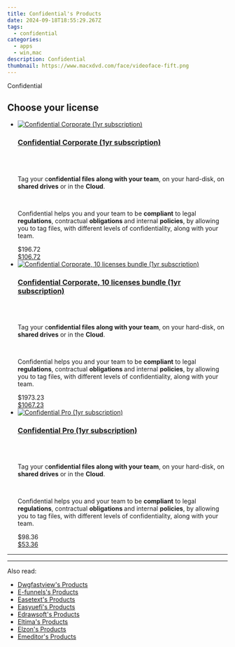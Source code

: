 ```yaml
---
title: Confidential's Products
date: 2024-09-18T18:55:29.267Z
tags: 
  - confidential
categories: 
  - apps
  - win,mac
description: Confidential
thumbnail: https://www.macxdvd.com/face/videoface-fift.png
---
```


Confidential

<!--__INIT__BEGIN__TAG__PRODUCTS__LIST__-->
<!--__INIT__END__TAG__PRODUCTS__LIST__-->

<!--__INIT__BEGIN__TAG__FEED_PRODUCTS__LIST__-->
## Choose your license

<div class="home-content-container">
  <ul class="home-article-list">
    <li class="home-article-item flex flex-row feedProduct">
      <div class="basis-1/3 lg:basis-1/4 xl:basis-1/5 relative flex justify-center items-center overflow-hidden">
                <a href="https://secure.2checkout.com/order/cart.php?PRODS=4718875&amp;QTY=1&amp;AFFILIATE=108875" class="w-24 h-24 md:w-28 md:h-28 lg:w-32 lg:h-32 xl:w-42 xl:h-42 max-w-24 max-h-24 md:max-w-28 md:max-h-28 lg:max-w-32 lg:max-h-32 xl:max-w-42 xl:max-h-42 -pt-2">
          <img src="https://secure.2checkout.com/images/merchant/1c94d7ee62364576f2f61996170fe903/products/Overlay-Violet.png" alt="Confidential Corporate (1yr subscription)" class="relative w-full h-full rounded-full object-cover dark:brightness-75 -mt-4 p-4">
        </a>
              </div>
      <div class="flex flex-col gap-5 px-7 pb-7 basis-2/3 lg:basis-3/4 xl:basis-4/5  pt-5">
        <h3 class="home-article-title"><a href="https://secure.2checkout.com/order/cart.php?PRODS=4718875&amp;QTY=1&amp;AFFILIATE=108875">Confidential Corporate (1yr subscription)</a></h3>
        <div class="home-article-content markdown-body">
                  <html><head></head><body><br>
<p>
	<br>
	Tag your c<strong>onfidential files along with your team</strong>, on your hard-disk, on <strong>shared drives</strong> or in the <strong>Cloud</strong>.</p>
<br>
<p>
	Confidential helps you and your team to be <strong>compliant</strong> to legal <strong>regulations</strong>, contractual <strong>obligations </strong>and internal <strong>policies</strong>, by allowing you to tag files, with different levels of confidentiality, along with your team.</p></body></html>                </div>
        <div class="flex flex-row feedProduct-Price">
          <div class="feedProduct-Price--Old">
            <span class="feedProduct-Price--Currency">$</span>196<span class="feedProduct-Price--Cents">.72</span>
          </div>
          <div class="">
            <a href="https://secure.2checkout.com/order/cart.php?PRODS=4718875&amp;QTY=1&amp;AFFILIATE=108875">
            <span class="feedProduct-Price--Currency">$</span>106<span class="feedProduct-Price--Cents">.72</span>
            </a>
          </div>
        </div>
      </div>
    </li>
    <li class="home-article-item flex flex-row feedProduct">
      <div class="basis-1/3 lg:basis-1/4 xl:basis-1/5 relative flex justify-center items-center overflow-hidden">
                <a href="https://secure.2checkout.com/order/cart.php?PRODS=4718876&amp;QTY=1&amp;AFFILIATE=108875" class="w-24 h-24 md:w-28 md:h-28 lg:w-32 lg:h-32 xl:w-42 xl:h-42 max-w-24 max-h-24 md:max-w-28 md:max-h-28 lg:max-w-32 lg:max-h-32 xl:max-w-42 xl:max-h-42 -pt-2">
          <img src="https://thmb.techidaily.com/056b5dc5bf38553fc5e62980ac558058cdfef6fae043dca04e140a16eeec969f.jpg" alt="Confidential Corporate, 10 licenses bundle (1yr subscription)" class="relative w-full h-full rounded-full object-cover dark:brightness-75 -mt-4 p-4">
        </a>
              </div>
      <div class="flex flex-col gap-5 px-7 pb-7 basis-2/3 lg:basis-3/4 xl:basis-4/5  pt-5">
        <h3 class="home-article-title"><a href="https://secure.2checkout.com/order/cart.php?PRODS=4718876&amp;QTY=1&amp;AFFILIATE=108875">Confidential Corporate, 10 licenses bundle (1yr subscription)</a></h3>
        <div class="home-article-content markdown-body">
                  <html><head></head><body><br>
<p>
	<br>
	Tag your c<strong>onfidential files along with your team</strong>, on your hard-disk, on <strong>shared drives</strong> or in the <strong>Cloud</strong>.</p>
<br>
<p>
	Confidential helps you and your team to be <strong>compliant</strong> to legal <strong>regulations</strong>, contractual <strong>obligations </strong>and internal <strong>policies</strong>, by allowing you to tag files, with different levels of confidentiality, along with your team.</p></body></html>                </div>
        <div class="flex flex-row feedProduct-Price">
          <div class="feedProduct-Price--Old">
            <span class="feedProduct-Price--Currency">$</span>1973<span class="feedProduct-Price--Cents">.23</span>
          </div>
          <div class="">
            <a href="https://secure.2checkout.com/order/cart.php?PRODS=4718876&amp;QTY=1&amp;AFFILIATE=108875">
            <span class="feedProduct-Price--Currency">$</span>1067<span class="feedProduct-Price--Cents">.23</span>
            </a>
          </div>
        </div>
      </div>
    </li>
    <li class="home-article-item flex flex-row feedProduct">
      <div class="basis-1/3 lg:basis-1/4 xl:basis-1/5 relative flex justify-center items-center overflow-hidden">
                <a href="https://secure.2checkout.com/order/cart.php?PRODS=4718304&amp;QTY=1&amp;AFFILIATE=108875" class="w-24 h-24 md:w-28 md:h-28 lg:w-32 lg:h-32 xl:w-42 xl:h-42 max-w-24 max-h-24 md:max-w-28 md:max-h-28 lg:max-w-32 lg:max-h-32 xl:max-w-42 xl:max-h-42 -pt-2">
          <img src="https://secure.2checkout.com/images/merchant/1c94d7ee62364576f2f61996170fe903/products/Overlay-RED.png" alt="Confidential Pro (1yr subscription)" class="relative w-full h-full rounded-full object-cover dark:brightness-75 -mt-4 p-4">
        </a>
              </div>
      <div class="flex flex-col gap-5 px-7 pb-7 basis-2/3 lg:basis-3/4 xl:basis-4/5  pt-5">
        <h3 class="home-article-title"><a href="https://secure.2checkout.com/order/cart.php?PRODS=4718304&amp;QTY=1&amp;AFFILIATE=108875">Confidential Pro (1yr subscription)</a></h3>
        <div class="home-article-content markdown-body">
                  <html><head></head><body><br>
<p>
	<br>
	Tag your c<strong>onfidential files along with your team</strong>, on your hard-disk, on <strong>shared drives</strong> or in the <strong>Cloud</strong>.</p>
<br>
<p>
	Confidential helps you and your team to be <strong>compliant</strong> to legal <strong>regulations</strong>, contractual <strong>obligations </strong>and internal <strong>policies</strong>, by allowing you to tag files, with different levels of confidentiality, along with your team.</p></body></html>                </div>
        <div class="flex flex-row feedProduct-Price">
          <div class="feedProduct-Price--Old">
            <span class="feedProduct-Price--Currency">$</span>98<span class="feedProduct-Price--Cents">.36</span>
          </div>
          <div class="">
            <a href="https://secure.2checkout.com/order/cart.php?PRODS=4718304&amp;QTY=1&amp;AFFILIATE=108875">
            <span class="feedProduct-Price--Currency">$</span>53<span class="feedProduct-Price--Cents">.36</span>
            </a>
          </div>
        </div>
      </div>
    </li>
  </ul>
</div>

<hr><!--__INIT__END__TAG__FEED_PRODUCTS__LIST__-->

<hr>

<ins class="adsbygoogle"
      style="display:block"
      data-ad-client="ca-pub-7571918770474297"
      data-ad-slot="8358498916"
      data-ad-format="auto"
      data-full-width-responsive="true"></ins>

<span class="atpl-alsoreadstyle">Also read:</span>
<div><ul>
<li><a href="https://tools.techidaily.com/dwgfastview/products/"><u>Dwgfastview's Products</u></a></li>
<li><a href="https://tools.techidaily.com/e-funnels/products/"><u>E-funnels's Products</u></a></li>
<li><a href="https://tools.techidaily.com/easetext/products/"><u>Easetext's Products</u></a></li>
<li><a href="https://tools.techidaily.com/easyuefi/products/"><u>Easyuefi's Products</u></a></li>
<li><a href="https://tools.techidaily.com/edrawsoft/products/"><u>Edrawsoft's Products</u></a></li>
<li><a href="https://tools.techidaily.com/eltima/products/"><u>Eltima's Products</u></a></li>
<li><a href="https://tools.techidaily.com/elzon/products/"><u>Elzon's Products</u></a></li>
<li><a href="https://tools.techidaily.com/emeditor/products/"><u>Emeditor's Products</u></a></li>
</ul></div>

